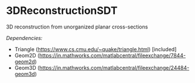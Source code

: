 # 3DReconstructionSDT
3D reconstruction from unorganized planar cross-sections

*Dependencies:*
- Triangle (https://www.cs.cmu.edu/~quake/triangle.html) [included]
- Geom2D (https://in.mathworks.com/matlabcentral/fileexchange/7844-geom2d)
- Geom3D (https://in.mathworks.com/matlabcentral/fileexchange/24484-geom3d)
